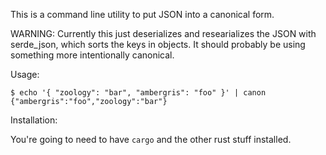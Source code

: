 This is a command line utility to put JSON into a canonical form.

WARNING: Currently this just deserializes and researializes the JSON with serde_json, which sorts the keys in objects. It should probably be using something more intentionally canonical.

Usage:

```
$ echo '{ "zoology": "bar", "ambergris": "foo" }' | canon
{"ambergris":"foo","zoology":"bar"}
```

Installation:

You're going to need to have `cargo` and the other rust stuff installed.
